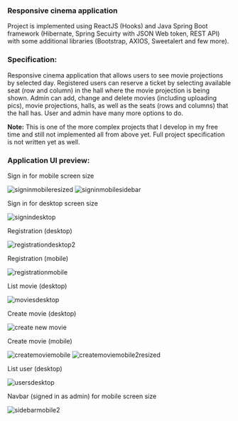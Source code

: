 ### Responsive cinema application
Project is implemented using ReactJS (Hooks) and Java Spring Boot framework (Hibernate, Spring Secuirty with JSON Web token, REST API) with some additional libraries (Bootstrap, AXIOS, Sweetalert and few more).

### Specification:
Responsive cinema application that allows users to see movie projections by selected day. Registered users can reserve a ticket by selecting available seat (row and column) in the hall where the movie projection is being shown. Admin can add, change and delete movies (including uploading pics), movie projections, halls, as well as the seats (rows and columns) that the hall has. User and admin have many more options to do.

**Note:**
This is one of the more complex projects that I develop in my free time and still not implemented all from above yet. Full project specification is not written yet as well.

### Application UI preview:

Sign in for mobile screen size

![signinmobileresized](https://user-images.githubusercontent.com/76042091/229883233-6aa7d407-6504-4e0e-80f9-fe3dc2f38b84.jpg)
![signinmobilesidebar](https://user-images.githubusercontent.com/76042091/229883227-cace49e4-c85c-4595-8c8d-4be63a2aaa00.jpg)

Sign in for desktop screen size

![signindesktop](https://user-images.githubusercontent.com/76042091/229883515-fa33cc1e-de10-4138-8222-c5c046d7e28a.jpg)

Registration (desktop)

![registrationdesktop2](https://user-images.githubusercontent.com/76042091/229885904-8e963722-61ac-467b-b86d-41d801e9c2b2.jpg)

Registration (mobile)

![registrationmobile](https://user-images.githubusercontent.com/76042091/229884187-207a615c-4e47-4e75-b523-3482564d8e45.jpg)

List movie (desktop)

![moviesdesktop](https://user-images.githubusercontent.com/76042091/229884347-905f5360-8e76-413c-8a6e-5ac592f0a9b1.jpg)

Create movie (desktop)

![create new movie](https://user-images.githubusercontent.com/76042091/229884445-d50217c6-c095-4d16-a0f3-7020890a6299.jpg)

Create movie (mobile)

![createmoviemobile](https://user-images.githubusercontent.com/76042091/229884854-117fe107-e636-42f8-909d-40429a53cd7e.jpg)
![createmoviemobile2resized](https://user-images.githubusercontent.com/76042091/229884848-b7de1a79-18f7-4f01-976d-c4fd3df80f45.jpg)

List user (desktop)

![usersdesktop](https://user-images.githubusercontent.com/76042091/229885330-9eccd913-b20c-49df-ac1e-25ff259260b4.jpg)

Navbar (signed in as admin) for mobile screen size 

![sidebarmobile2](https://user-images.githubusercontent.com/76042091/229885514-df812f44-3f47-4564-81ee-e7a95a3fc7aa.jpg)
